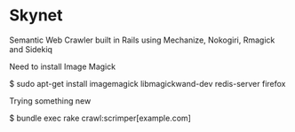 Skynet
============================================
Semantic Web Crawler built in Rails using Mechanize, Nokogiri, Rmagick and Sidekiq 

Need to install Image Magick

$ sudo apt-get install imagemagick libmagickwand-dev redis-server firefox

Trying something new

$ bundle exec rake crawl:scrimper[example.com]
